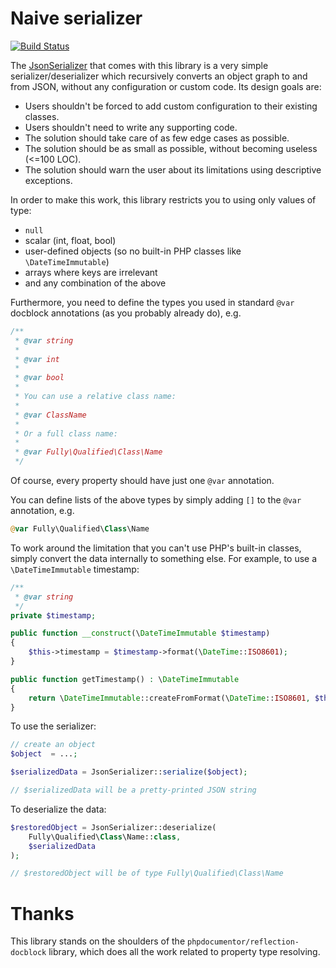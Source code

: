 # Naive serializer

[![Build Status](https://travis-ci.org/matthiasnoback/naive-serializer.svg?branch=master)](https://travis-ci.org/matthiasnoback/naive-serializer)

The [JsonSerializer](src/JsonSerializer.php) that comes with this library is a very simple serializer/deserializer which recursively converts an object graph to and from JSON, without any configuration or custom code. Its design goals are:

- Users shouldn't be forced to add custom configuration to their existing classes.
- Users shouldn't need to write any supporting code.
- The solution should take care of as few edge cases as possible.
- The solution should be as small as possible, without becoming useless (<=100 LOC).
- The solution should warn the user about its limitations using descriptive exceptions.

In order to make this work, this library restricts you to using only values of type:

- `null`
- scalar (int, float, bool)
- user-defined objects (so no built-in PHP classes like `\DateTimeImmutable`)
- arrays where keys are irrelevant
- and any combination of the above

Furthermore, you need to define the types you used in standard `@var` docblock annotations (as you probably already do), e.g.

```php
/**
 * @var string
 *
 * @var int
 * 
 * @var bool
 *
 * You can use a relative class name:
 *
 * @var ClassName
 * 
 * Or a full class name:
 *
 * @var Fully\Qualified\Class\Name
 */
```

Of course, every property should have just one `@var` annotation.

You can define lists of the above types by simply adding `[]` to the `@var` annotation, e.g.
 
```php
@var Fully\Qualified\Class\Name
```

To work around the limitation that you can't use PHP's built-in classes, simply convert the data internally to something else. For example, to use a `\DateTimeImmutable` timestamp:

```php
/**
 * @var string
 */
private $timestamp;

public function __construct(\DateTimeImmutable $timestamp)
{
    $this->timestamp = $timestamp->format(\DateTime::ISO8601);
}

public function getTimestamp() : \DateTimeImmutable
{
    return \DateTimeImmutable::createFromFormat(\DateTime::ISO8601, $this->timestamp);
}
```

To use the serializer:

```php
// create an object
$object  = ...;

$serializedData = JsonSerializer::serialize($object);

// $serializedData will be a pretty-printed JSON string
```

To deserialize the data:

```php
$restoredObject = JsonSerializer::deserialize(
    Fully\Qualified\Class\Name::class, 
    $serializedData
);

// $restoredObject will be of type Fully\Qualified\Class\Name
```

# Thanks

This library stands on the shoulders of the `phpdocumentor/reflection-docblock` library, which does all the work related to property type resolving.
